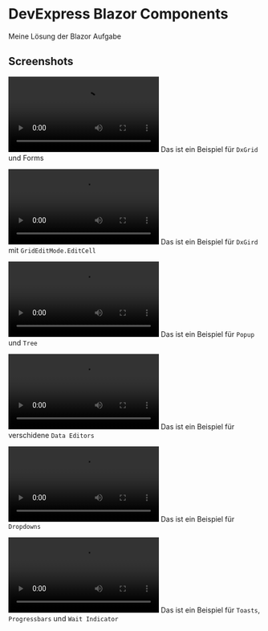 
# DevExpress Blazor Components

Meine Lösung der Blazor Aufgabe


## Screenshots

![Gird](./docs/grafics/Grid.mp4)
Das ist ein Beispiel für `DxGrid` und Forms

![Grid2](./docs/grafics/Grid2.mp4)
Das ist ein Beispiel für `DxGird` mit `GridEditMode.EditCell`

![Tree](./docs/grafics/Tree.mp4)
Das ist ein Beispiel für `Popup` und `Tree`

![Editors](./docs/grafics/Editors.mp4)
Das ist ein Beispiel für verschidene `Data Editors`

![Dropdown](./docs/grafics/Drop.mp4)
Das ist ein Beispiel für `Dropdowns`

![Toasty](./docs/grafics/Toasty.mp4)
Das ist ein Beispiel für `Toasts`, `Progressbars` und `Wait Indicator`